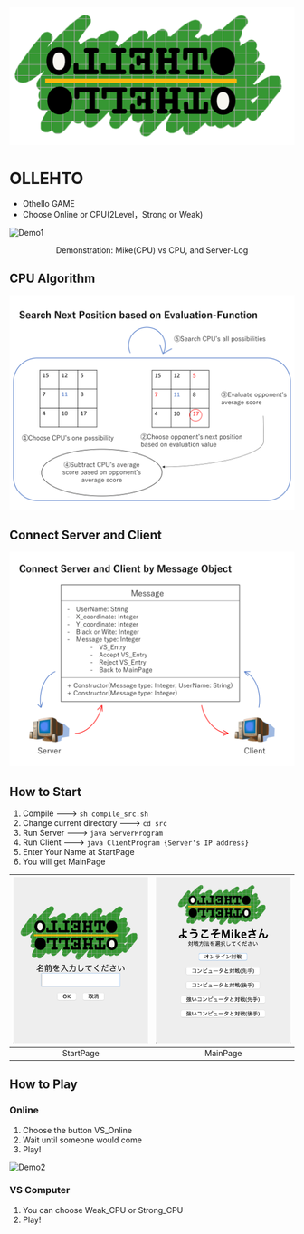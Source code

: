 ![OLLEHTO](/img/OthelloTitle.png "Title Image")

# OLLEHTO
* Othello GAME
* Choose Online or CPU(2Level，Strong or Weak)

![Demo1](https://user-images.githubusercontent.com/34239241/116850234-42d8ae80-ac2b-11eb-8a6c-cfa20ed51e3a.gif)

<p style="text-align:center">Demonstration: Mike(CPU) vs CPU, and Server-Log</p>


## CPU Algorithm
![Algorithm](/img/algolithm.png "CPU Algorithm")

## Connect Server and Client
![Connection](/img/ConnectServerClient.png "Connection")

## How to Start
1. Compile ---> `sh compile_src.sh`
2. Change current directory ---> `cd src`
3. Run Server ---> `java ServerProgram`
4. Run Client ---> `java ClientProgram {Server's IP address}`
5. Enter Your Name at StartPage
6. You will get MainPage

|![StartPage.png](img/StartPage.png)|![MainPage.png](img/MainPage.png)|
|:---:|:---:|
|StartPage|MainPage|


## How to Play
### Online
1. Choose the button VS_Online
2. Wait until someone would come
3. Play!

![Demo2](https://user-images.githubusercontent.com/34239241/116851287-158d0000-ac2d-11eb-9c82-eb8837124261.gif)

### VS Computer
1. You can choose Weak_CPU or Strong_CPU
2. Play!
